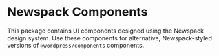 # Newspack Components

This package contains UI components designed using the Newspack design system. Use these components for alternative, Newspack-styled versions of `@wordpress/components` components.
